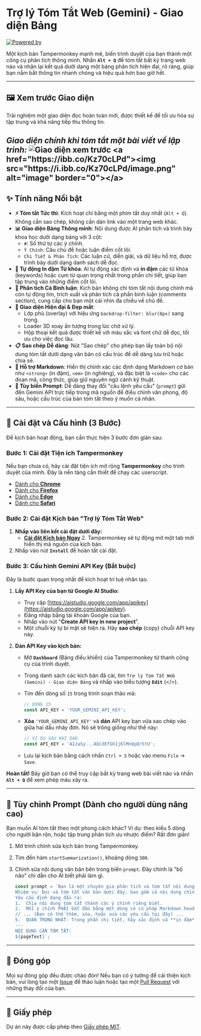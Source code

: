 # Trợ lý Tóm Tắt Web (Gemini) - Giao diện Bảng

[![Powered by](https://img.shields.io/badge/Powered%20by-Gemini%20API-blueviolet)](https://ai.google.dev/)

Một kịch bản Tampermonkey mạnh mẽ, biến trình duyệt của bạn thành một công cụ phân tích thông minh. Nhấn **`Alt + Q`** để tóm tắt bất kỳ trang web nào và nhận lại kết quả dưới dạng một bảng phân tích hiện đại, rõ ràng, giúp bạn nắm bắt thông tin nhanh chóng và hiệu quả hơn bao giờ hết.

---

## 🖼️ Xem trước Giao diện

Trải nghiệm một giao diện đọc hoàn toàn mới, được thiết kế để tối ưu hóa sự tập trung và khả năng tiếp thu thông tin.

*Giao diện chính khi tóm tắt một bài viết về lập trình:*
![Giao diện xem trước]([https://i.imgur.com/gH8oA13.png](https://i.ibb.co/dJ6WsLTF/image.png))
<a href="https://ibb.co/Kz70cLPd"><img src="https://i.ibb.co/Kz70cLPd/image.png" alt="image" border="0"></a>
---

## ✨ Tính năng Nổi bật

* **⚡ Tóm tắt Tức thì**: Kích hoạt chỉ bằng một phím tắt duy nhất (`Alt + Q`). Không cần sao chép, không cần dán link vào một trang web khác.
* **📊 Giao diện Bảng Thông minh**: Nội dung được AI phân tích và trình bày khoa học dưới dạng bảng với 3 cột:
    * `#`: Số thứ tự các ý chính.
    * `Ý Chính`: Câu chủ đề hoặc luận điểm cốt lõi.
    * `Chi Tiết & Phân Tích`: Các luận cứ, diễn giải, và dữ liệu hỗ trợ, được trình bày dưới dạng danh sách dễ đọc.
* **🔑 Tự động In đậm Từ khóa**: AI tự động xác định và **in đậm** các từ khóa (keywords) hoặc cụm từ quan trọng nhất trong phần chi tiết, giúp bạn tập trung vào những điểm cốt lõi.
* **💬 Phân tích Cả Bình luận**: Kịch bản không chỉ tóm tắt nội dung chính mà còn tự động tìm, trích xuất và phân tích cả phần bình luận (comments section), cung cấp cho bạn một cái nhìn đa chiều về chủ đề.
* **🎨 Giao diện Hiện đại & Đẹp mắt**:
    * Lớp phủ (overlay) với hiệu ứng `backdrop-filter: blur(8px)` sang trọng.
    * Loader 3D xoay ấn tượng trong lúc chờ xử lý.
    * Hộp thoại kết quả được thiết kế với màu sắc và font chữ dễ đọc, tối ưu cho việc đọc lâu.
* **📋 Sao chép Dễ dàng**: Nút "Sao chép" cho phép bạn lấy toàn bộ nội dung tóm tắt dưới dạng văn bản có cấu trúc để dễ dàng lưu trữ hoặc chia sẻ.
* **📝 Hỗ trợ Markdown**: Hiển thị chính xác các định dạng Markdown cơ bản như `<strong>` (in đậm), `<em>` (in nghiêng), và đặc biệt là `<code>` cho các đoạn mã, công thức, giúp giữ nguyên ngữ cảnh kỹ thuật.
* **🧠 Tùy biến Prompt**: Dễ dàng thay đổi "câu lệnh yêu cầu" (`prompt`) gửi đến Gemini API trực tiếp trong mã nguồn để điều chỉnh văn phong, độ sâu, hoặc cấu trúc của bản tóm tắt theo ý muốn cá nhân.

---

## 🚀 Cài đặt và Cấu hình (3 Bước)

Để kịch bản hoạt động, bạn cần thực hiện 3 bước đơn giản sau:

### Bước 1: Cài đặt Tiện ích Tampermonkey

Nếu bạn chưa có, hãy cài đặt tiện ích mở rộng **Tampermonkey** cho trình duyệt của mình. Đây là nền tảng cần thiết để chạy các userscript.

* [Dành cho **Chrome**](https://chrome.google.com/webstore/detail/tampermonkey/dhdgffkkebhmkfjojejmpbldmpobfkfo)
* [Dành cho **Firefox**](https://addons.mozilla.org/en-US/firefox/addon/tampermonkey/)
* [Dành cho **Edge**](https://microsoftedge.microsoft.com/addons/detail/tampermonkey/iikmkjmpaadaobahmlepeloendndfphd)
* [Dành cho **Safari**](https://www.tampermonkey.net/?browser=safari)

### Bước 2: Cài đặt Kịch bản "Trợ lý Tóm Tắt Web"

1.  **Nhấp vào liên kết cài đặt dưới đây:**
    * [**Cài đặt Kịch bản Ngay**](https://raw.githubusercontent.com/YOUR_USERNAME/YOUR_REPO/main/script.user.js) 2.  Tampermonkey sẽ tự động mở một tab mới hiển thị mã nguồn của kịch bản.
3.  Nhấp vào nút **`Install`** để hoàn tất cài đặt.

### Bước 3: Cấu hình Gemini API Key (Bắt buộc)

Đây là bước quan trọng nhất để kích hoạt trí tuệ nhân tạo.

1.  **Lấy API Key của bạn từ Google AI Studio:**
    * Truy cập [https://aistudio.google.com/app/apikey](https://aistudio.google.com/app/apikey).
    * Đăng nhập bằng tài khoản Google của bạn.
    * Nhấp vào nút "**Create API key in new project**".
    * Một chuỗi ký tự bí mật sẽ hiện ra. Hãy **sao chép** (copy) chuỗi API key này.

2.  **Dán API Key vào kịch bản:**
    * Mở **`Dashboard`** (Bảng điều khiển) của Tampermonkey từ thanh công cụ của trình duyệt.
    * Trong danh sách các kịch bản đã cài, tìm `Trợ lý Tóm Tắt Web (Gemini) - Giao diện Bảng` và nhấp vào biểu tượng **`Edit`** (</>).
    * Tìm đến dòng số `15` trong trình soạn thảo mã:

      ```javascript
      // DÒNG 15
      const API_KEY = 'YOUR_GEMINI_API_KEY';
      ```

    * **Xóa** `'YOUR_GEMINI_API_KEY'` và **dán** API key bạn vừa sao chép vào giữa hai dấu nháy đơn. Nó sẽ trông giống như thế này:

      ```javascript
      // VÍ DỤ SAU KHI DÁN
      const API_KEY = 'AIzaSy...AbCdEfGhIjKlMnOpQrStU';
      ```

    * Lưu lại kịch bản bằng cách nhấn `Ctrl + S` hoặc vào menu `File` -> `Save`.

**Hoàn tất!** Bây giờ bạn có thể truy cập bất kỳ trang web bài viết nào và nhấn **`Alt + Q`** để xem phép màu xảy ra.

---

## 🔧 Tùy chỉnh Prompt (Dành cho người dùng nâng cao)

Bạn muốn AI tóm tắt theo một phong cách khác? Ví dụ: theo kiểu 5 dòng cho người bận rộn, hoặc tập trung phân tích ưu nhược điểm? Rất đơn giản!

1.  Mở trình chỉnh sửa kịch bản trong Tampermonkey.
2.  Tìm đến hàm `startSummarization()`, khoảng dòng `300`.
3.  Chỉnh sửa nội dung văn bản bên trong biến `prompt`. Đây chính là "bộ não" chỉ dẫn cho AI biết phải làm gì.

    ```javascript
    const prompt = `Bạn là một chuyên gia phân tích và tóm tắt nội dung.
    Nhiệm vụ: Đọc và tóm tắt văn bản dưới đây, bao gồm cả nội dung chính và phần bình luận.
    Yêu cầu định dạng đầu ra:
    1.  Chia nội dung tóm tắt thành các ý chính riêng biệt.
    2.  Mỗi ý chính PHẢI bắt đầu bằng một dòng có cú pháp Markdown heading 2, ví dụ: "## Tiêu đề của ý chính".
    // ... (Bạn có thể thêm, xóa, hoặc sửa các yêu cầu tại đây) ...
    5.  QUAN TRỌNG NHẤT: Trong phần chi tiết, hãy xác định và **in đậm** các từ khóa (keywords) hoặc cụm từ quan trọng nhất...
    ---
    NỘI DUNG CẦN TÓM TẮT:
    ${pageText}`;
    ```

---

## 🤝 Đóng góp

Mọi sự đóng góp đều được chào đón! Nếu bạn có ý tưởng để cải thiện kịch bản, vui lòng tạo một [Issue](https://github.com/YOUR_USERNAME/YOUR_REPO/issues) để thảo luận hoặc tạo một [Pull Request](https://github.com/YOUR_USERNAME/YOUR_REPO/pulls) với những thay đổi của bạn.

---

## 📄 Giấy phép

Dự án này được cấp phép theo [Giấy phép MIT](./LICENSE).
